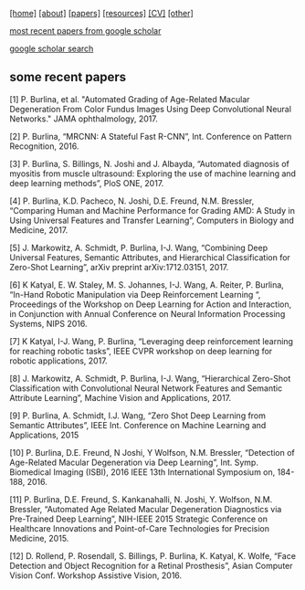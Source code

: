 
[[home]](./index.html)
[[about]](./about.html)
[[papers]](./papers.html)
[[resources]](./paper_summaries.html)
[[CV]](./cv.html)
[[other]](./other.html)



[most recent papers from google scholar](https://scholar.google.com/citations?hl=en&user=R2WeuqAAAAAJ&view_op=list_works&sortby=pubdate)

[google scholar search](https://scholar.google.com/scholar?hl=en&q=philippe+burlina&btnG=&as_sdt=1%2C21&as_sdtp=)

## some recent papers

[1]	P. Burlina, et al. "Automated Grading of Age-Related Macular Degeneration From Color Fundus Images Using Deep Convolutional Neural Networks." JAMA ophthalmology, 2017.

[2]	 P. Burlina, “MRCNN: A Stateful Fast R-CNN”, Int. Conference on Pattern Recognition, 2016.

[3]	P. Burlina, S. Billings, N. Joshi and J. Albayda, “Automated diagnosis of myositis from muscle ultrasound: Exploring the use of machine learning and deep learning methods”, PloS ONE, 2017.

[4]	P. Burlina, K.D. Pacheco, N. Joshi, D.E. Freund, N.M. Bressler, “Comparing Human and Machine Performance for Grading AMD: A Study in Using Universal Features and Transfer Learning”, Computers in Biology and Medicine, 2017.

[5]	J. Markowitz, A. Schmidt, P. Burlina, I-J. Wang, “Combining Deep Universal Features, Semantic Attributes, and Hierarchical Classification for Zero-Shot Learning”, arXiv preprint arXiv:1712.03151, 2017.

[6]	K Katyal, E. W. Staley, M. S. Johannes, I-J. Wang, A. Reiter, P. Burlina, “In-Hand Robotic Manipulation via Deep Reinforcement Learning “, Proceedings of the Workshop on Deep Learning for Action and Interaction, in Conjunction with Annual Conference on Neural Information Processing Systems, NIPS 2016.

[7]	K Katyal, I-J. Wang, P. Burlina, “Leveraging deep reinforcement learning for reaching robotic tasks”, IEEE CVPR workshop on deep learning for robotic applications, 2017.

[8]	J. Markowitz, A. Schmidt, P. Burlina, I-J. Wang, “Hierarchical Zero-Shot Classification with Convolutional Neural Network Features and Semantic Attribute Learning”, Machine Vision and Applications, 2017.

[9]	P. Burlina, A. Schmidt, I.J. Wang, “Zero Shot Deep Learning from Semantic Attributes”, IEEE Int. Conference on Machine Learning and Applications, 2015

[10]	P. Burlina, D.E. Freund, N Joshi, Y Wolfson, N.M. Bressler, “Detection of Age-Related Macular Degeneration via Deep Learning”, Int. Symp. Biomedical Imaging (ISBI), 2016 IEEE 13th International Symposium on, 184-188, 2016.

[11]	P. Burlina, D.E. Freund, S. Kankanahalli, N. Joshi, Y. Wolfson, N.M. Bressler, “Automated Age Related Macular Degeneration Diagnostics via Pre-Trained Deep Learning”, NIH-IEEE 2015 Strategic Conference on Healthcare Innovations and Point-of-Care Technologies for Precision Medicine, 2015.

[12]	D. Rollend, P. Rosendall, S. Billings, P. Burlina, K. Katyal, K. Wolfe, “Face Detection and Object Recognition for a Retinal Prosthesis”, Asian Computer Vision Conf. Workshop Assistive Vision, 2016.
